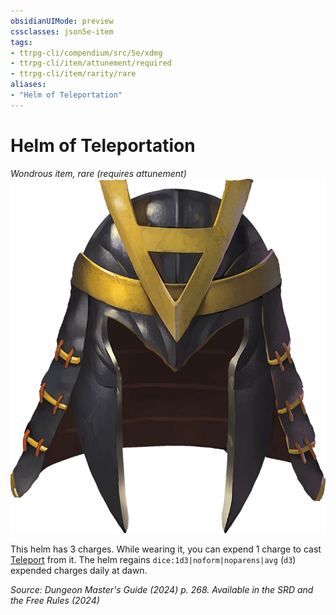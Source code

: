```yaml
---
obsidianUIMode: preview
cssclasses: json5e-item
tags:
- ttrpg-cli/compendium/src/5e/xdmg
- ttrpg-cli/item/attunement/required
- ttrpg-cli/item/rarity/rare
aliases: 
- "Helm of Teleportation"
---
```

# Helm of Teleportation
*Wondrous item, rare (requires attunement)*  
![](Інструменти%20ДМ/CLI/items/img/helm-of-teleportation.webp#right)


This helm has 3 charges. While wearing it, you can expend 1 charge to cast [Teleport](Інструменти%20ДМ/CLI/spells/teleport-xphb.md) from it. The helm regains `dice:1d3|noform|noparens|avg` (`d3`) expended charges daily at dawn.

*Source: Dungeon Master's Guide (2024) p. 268. Available in the <span title='Systems Reference Document (5.2)'>SRD</span> and the Free Rules (2024)*